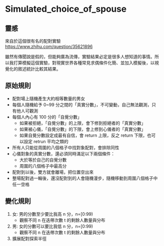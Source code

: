 # Simulated_choice_of_spouse

## 靈感
來自於這個很有名的配對實驗  
https://www.zhihu.com/question/35621896

雖然有傳聞說是假的，但能夠廣為流傳，實驗結果必定是很多人想知道的事情。所以我打算模擬這個實驗，對現實世界各種常見求偶條件化簡、並加入模擬後，以視覺化的敘述統計比較其結果。

## 原始規則
- 配對場上隨機產生大約相等數量的男女
- 每個人隨機給予 0~99 分之間的「真實分數」，不可變動，自己無法觀測，只有他人可觀測
- 每個人內心有 100 分的「自覺分數」
    - 如果被拒絕，「自覺分數」的上限，會下修到拒絕者的「真實分數」
    - 如果被心儀，「自覺分數」的下限，會上修到心儀者的「真實分數」
    - 如果自覺分數設定成最有自信，會 return 上限，反之 return 下限，也可以設定 retrun 平均之類的
- 所有人只能從周圍的八個格子中找對象配對，會排除同性
- 心儀對象的真實分數，還必須同時滿足以下兩個條件：
    - 大於等於自己的自覺分數
    - 周圍的八個格子中最高分
- 配對到以後，雙方就會離場，把位置空出來
- 整場配對過一輪後，還沒配對到的人會隨機漫步，隨機移動到周圍八個格子中任一空格

## 變化規則
1. 女: 男的分數至少要比我高 n 分，n=[0:99)
    - 觀察不同 n 在迭帶次數 t 的剩餘人數量與分布
2. 男: 女的分數可以要比我低 n 分，n=[0:99)
    - 觀察不同 n 在迭帶次數 t 的剩餘人數量與分布
3. 擴展配對探索半徑